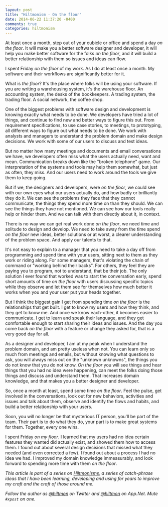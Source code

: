 ```yaml
---
layout: post
title: "Hiltmonism - On the floor"
date: 2014-06-22 11:37:20 -0400
comments: true
categories: hiltmonism
---
```


<span class="light">At least once a month, step out of your cubicle or office and spend a day *on the floor*. It will make you a better software designer and developer, it will help you make better software for the folks *on the floor*, and it will build a better relationship with them so issues and ideas can flow.</span>

I spent Friday *on the floor* of my work. As I do at least once a month. My software and their workflows are significantly better for it.

What is *the floor*? It's the place where folks will be using your software. If you are writing a warehousing system, it's the warehouse floor. An accounting system, the desks of the bookkeepers. A trading system, the trading floor. A social network, the coffee shop.

One of the biggest problems with software design and development is knowing exactly what needs to be done. We developers have tried a lot of things, and continue to find new and better ways to figure this out. From requirement specifications, to use case stories, to meetings, to prototyping, all different ways to figure out what needs to be done. We work with analysts and managers to understand the problem domain and make design decisions. We work with some of our users to discuss and test ideas.

But no matter how many meetings and documents and email conversations we have, we developers often miss what the users actually need, want and mean. Communication breaks down like the "broken telephone" game. Our interpretation of the systems and tools may help them somewhat, but just as often, they miss. And our users need to work around the tools we give them to keep going.

But if we, the designers and developers, were *on the floor*, we could see with our own eyes what our users actually do, and how badly or brilliantly they do it. We can see the problems they face that they cannot communicate, the things they spend more time on than they should. We can see the things they have not mentioned. We can see how our tools really help or hinder them. And we can talk with them directly about it, in context.

There is no way we can get real work done *on the floor*, we need time and solitude to design and develop. We need to take away from the time spend *on the floor* new ideas, better solutions or at worst, a clearer understanding of the problem space. And apply our talents to that.

It's not easy to explain to a manager that you need to take a day off from programming and spend time with your users, sitting next to them as they work or riding along. For some managers, that's violating the chain of command or "working behind their backs". For others, they feel they are paying you to program, not to understand, that be their job. The only solution I ever found that worked was to start the conversation early, spend short amounts of time *on the floor* with users discussing specific topics while they observe and let them see for themselves how much better it works when you and your user put your heads together.

But I think the biggest gain I get from spending time *on the floor* is the relationships that get built. I get to know my users and how they think, and they get to know me. And once we know each-other, it becomes easier to communicate. I get to learn and speak their language, and they get comfortable enough to start sharing their ideas and issues. And the day you come back *on the floor* with a feature or change they asked for, that is a very good day for all.

As a designer and developer, I am at my peak when I understand the problem domain, and am pretty useless when not. You can learn only so much from meetings and emails, but without knowing what questions to ask, you will always miss out on the "unknown unknowns", the things you do not know that you do not know. *On the floor* you will see things and hear things that you had no idea were happening, can meet the folks doing those things and discuss and understand them. That increases domain knowledge, and that makes you a better designer and developer.

So, once a month at least, spend some time *on the floor*. Feel the pulse, get involved in the conversations, look out for new behaviors, activities and issues and talk about them, observe and identify the flows and habits, and build a better relationship with your users.

Soon, you will no longer be that mysterious IT person, you'll be part of the team. Their part is to do what they do, your part is to make great systems for them. Together, every one wins.

<span class="light">I spent Friday *on my floor*. I learned that my users had no idea certain features they wanted did actually exist, and showed them how to access them. I found out about several design decisions that missed what they needed (and even corrected a few). I found out about a process I had no idea we had. I improved my domain knowledge immeasurably, and look forward to spending more time with them *on the floor*.</span>

*This article is part of a series on [Hiltmonisms](http://hiltmon.com/blog/categories/hiltmonism/), a series of catch-phrase ideas that I have been learning, developing and using for years to improve my craft and the craft of those around me.*

*Follow the author as [@hiltmon](http://twitter.com/hiltmon) on Twitter and [@hiltmon](http://alpha.app.net/hiltmon) on App.Net. Mute `#xpost` on one.*